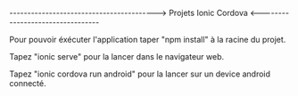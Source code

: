 -----------------------------------------> Projets Ionic Cordova <---------------------------------

Pour pouvoir éxécuter l'application taper "npm install" à la racine du projet.

Tapez "ionic serve" pour la lancer dans le navigateur web.

Tapez "ionic cordova run android" pour la lancer sur un device android connecté.
